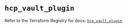 # `hcp_vault_plugin`

Refer to the Terraform Registry for docs: [`hcp_vault_plugin`](https://registry.terraform.io/providers/hashicorp/hcp/0.106.0/docs/resources/vault_plugin).
